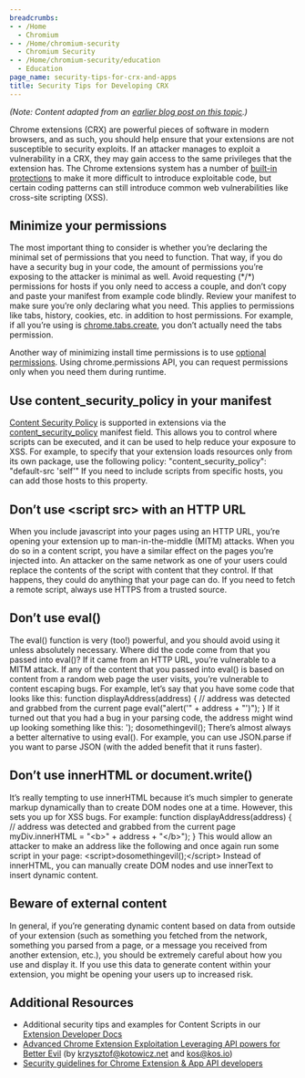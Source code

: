 ```yaml
---
breadcrumbs:
- - /Home
  - Chromium
- - /Home/chromium-security
  - Chromium Security
- - /Home/chromium-security/education
  - Education
page_name: security-tips-for-crx-and-apps
title: Security Tips for Developing CRX
---
```


*(Note: Content adapted from an [earlier blog post on this
topic](http://blog.chromium.org/2011/07/writing-extensions-more-securely.html).)*

Chrome extensions (CRX) are powerful pieces of software in modern browsers, and
as such, you should help ensure that your extensions are not susceptible to
security exploits. If an attacker manages to exploit a vulnerability in a CRX,
they may gain access to the same privileges that the extension has. The Chrome
extensions system has a number of [built-in
protections](http://blog.chromium.org/2009/12/security-in-depth-extension-system.html)
to make it more difficult to introduce exploitable code, but certain coding
patterns can still introduce common web vulnerabilities like cross-site
scripting (XSS).

## **Minimize your permissions**

The most important thing to consider is whether you’re declaring the minimal set
of permissions that you need to function. That way, if you do have a security
bug in your code, the amount of permissions you’re exposing to the attacker is
minimal as well. Avoid requesting (\*/\*) permissions for hosts if you only need
to access a couple, and don’t copy and paste your manifest from example code
blindly. Review your manifest to make sure you’re only declaring what you need.
This applies to permissions like tabs, history, cookies, etc. in addition to
host permissions. For example, if all you’re using is
[chrome.tabs.create](http://code.google.com/chrome/extensions/tabs.html#method-create),
you don’t actually need the tabs permission.

Another way of minimizing install time permissions is to use [optional
permissions](https://developer.chrome.com/extensions/permissions). Using
chrome.permissions API, you can request permissions only when you need them
during runtime.

## **Use content_security_policy in your manifest**

[Content Security
Policy](http://dvcs.w3.org/hg/content-security-policy/raw-file/tip/csp-specification.dev.html)
is supported in extensions via the
[content_security_policy](http://code.google.com/chrome/extensions/trunk/manifest.html#content_security_policy)
manifest field. This allows you to control where scripts can be executed, and it
can be used to help reduce your exposure to XSS. For example, to specify that
your extension loads resources only from its own package, use the following
policy:
"content_security_policy": "default-src 'self'"
If you need to include scripts from specific hosts, you can add those hosts to
this property.

## **Don’t use &lt;script src&gt; with an HTTP URL**

When you include javascript into your pages using an HTTP URL, you’re opening
your extension up to man-in-the-middle (MITM) attacks. When you do so in a
content script, you have a similar effect on the pages you’re injected into. An
attacker on the same network as one of your users could replace the contents of
the script with content that they control. If that happens, they could do
anything that your page can do.
If you need to fetch a remote script, always use HTTPS from a trusted source.

## **Don’t use eval()**

The eval() function is very (too!) powerful, and you should avoid using it
unless absolutely necessary. Where did the code come from that you passed into
eval()? If it came from an HTTP URL, you’re vulnerable to a MITM attack. If any
of the content that you passed into eval() is based on content from a random web
page the user visits, you’re vulnerable to content escaping bugs. For example,
let’s say that you have some code that looks like this:
function displayAddress(address) { // address was detected and grabbed from the
current page
eval("alert('" + address + "')");
}
If it turned out that you had a bug in your parsing code, the address might wind
up looking something like this:
'); dosomethingevil();
There’s almost always a better alternative to using eval(). For example, you can
use JSON.parse if you want to parse JSON (with the added benefit that it runs
faster).

## **Don’t use innerHTML or document.write()**

It’s really tempting to use innerHTML because it’s much simpler to generate
markup dynamically than to create DOM nodes one at a time. However, this sets
you up for XSS bugs. For example:
function displayAddress(address) { // address was detected and grabbed from the
current page
myDiv.innerHTML = "&lt;b&gt;" + address + "&lt;/b&gt;");
}
This would allow an attacker to make an address like the following and once
again run some script in your page:
&lt;script&gt;dosomethingevil();&lt;/script&gt;
Instead of innerHTML, you can manually create DOM nodes and use innerText to
insert dynamic content.

## **Beware of external content**

In general, if you’re generating dynamic content based on data from outside of
your extension (such as something you fetched from the network, something you
parsed from a page, or a message you received from another extension, etc.), you
should be extremely careful about how you use and display it. If you use this
data to generate content within your extension, you might be opening your users
up to increased risk.

## **Additional Resources**

*   Additional security tips and examples for Content Scripts in our
            [Extension Developer
            Docs](https://developer.chrome.com/extensions/content_scripts.html#security-considerations)
*   [Advanced Chrome Extension Exploitation Leveraging API powers for
            Better
            Evil](http://kyleosborn.com/bh2012/advanced-chrome-extension-exploitation-WHITEPAPER.pdf)
            (by krzysztof@kotowicz.net and kos@kos.io)
*   [Security guidelines for Chrome Extension & App API
            developers](https://docs.google.com/document/d/1RamP4-HJ7GAJY3yv2ju2cK50K9GhOsydJN6KIO81das/pub)
